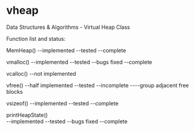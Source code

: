vheap
=====

Data Structures &amp; Algorithms - Virtual Heap Class


Function list and status:

MemHeap()
--implemented
--tested
--complete

vmalloc()
--implemented
--tested
--bugs fixed
--complete

vcalloc()
--not implemented

vfree()
--half implemented
--tested
--incomplete
----group adjacent free blocks

vsizeof()
--implemented
--tested 
--complete

printHeapState()         
--implemented
--tested
--bugs fixed
--complete

